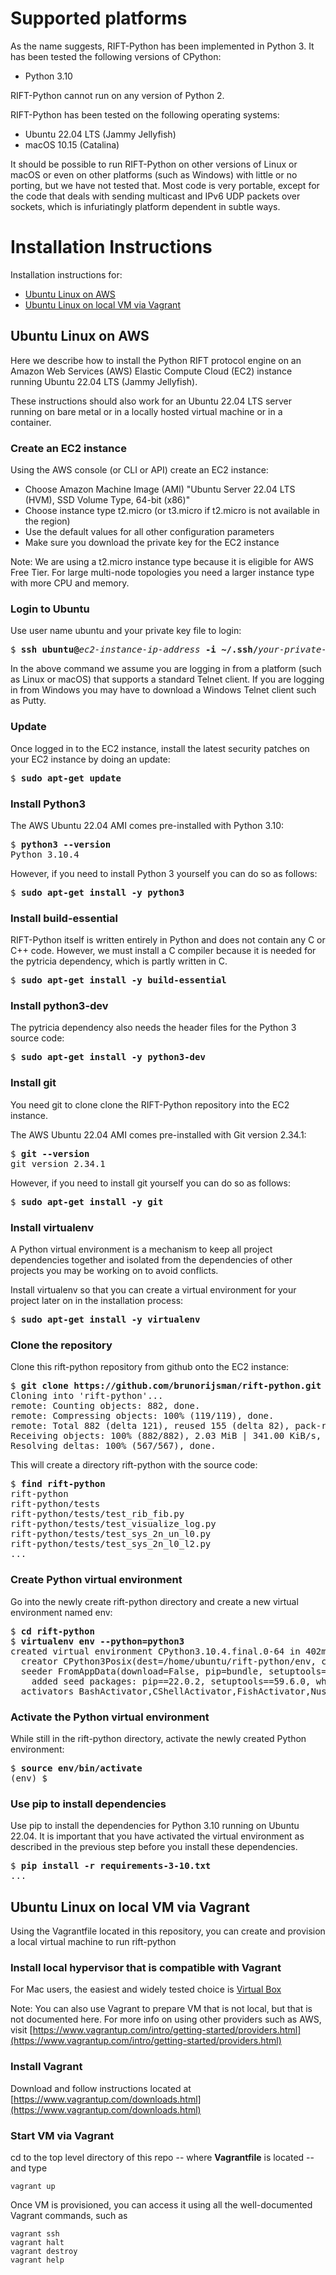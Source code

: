 # Supported platforms

As the name suggests, RIFT-Python has been implemented in Python 3. It has been tested the following
versions of CPython:

- Python 3.10

RIFT-Python cannot run on any version of Python 2.

RIFT-Python has been tested on the following operating systems:

- Ubuntu 22.04 LTS (Jammy Jellyfish)
- macOS 10.15 (Catalina)

It should be possible to run RIFT-Python on other versions of Linux or macOS or even on other platforms
(such as Windows) with little or no porting, but we have not tested that. Most code is very
portable, except for the code that deals with sending multicast and IPv6 UDP packets over sockets,
which is infuriatingly platform dependent in subtle ways.

# Installation Instructions

Installation instructions for:

- [Ubuntu Linux on AWS](#ubuntu-linux-on-aws)
- [Ubuntu Linux on local VM via Vagrant](#ubuntu-linux-on-local-vm-via-vagrant)

## Ubuntu Linux on AWS

Here we describe how to install the Python RIFT protocol engine on an Amazon Web Services (AWS)
Elastic Compute Cloud (EC2) instance running Ubuntu 22.04 LTS (Jammy Jellyfish).

These instructions should also work for an Ubuntu 22.04 LTS server running on bare metal or in
a locally hosted virtual machine or in a container.

### Create an EC2 instance

Using the AWS console (or CLI or API) create an EC2 instance:

- Choose Amazon Machine Image (AMI) "Ubuntu Server 22.04 LTS (HVM), SSD Volume Type, 64-bit (x86)"
- Choose instance type t2.micro (or t3.micro if t2.micro is not available in the region)
- Use the default values for all other configuration parameters
- Make sure you download the private key for the EC2 instance

Note: We are using a t2.micro instance type because it is eligible for AWS Free Tier. For large
multi-node topologies you need a larger instance type with more CPU and memory.

### Login to Ubuntu

Use user name ubuntu and your private key file to login:

<pre>
$ <b>ssh ubuntu@</b><i>ec2-instance-ip-address</i><b> -i ~/.ssh/</b><i>your-private-key-file</i><b>.pem</b> 
</pre>

In the above command we assume you are logging in from a platform (such as Linux or macOS) that
supports a standard Telnet client. If you are logging in from Windows you may have to download
a Windows Telnet client such as Putty.

### Update

Once logged in to the EC2 instance, install the latest security patches on your EC2 instance
by doing an update:

<pre>
$ <b>sudo apt-get update</b>
</pre>

### Install Python3

The AWS Ubuntu 22.04 AMI comes pre-installed with Python 3.10:

<pre>
$ <b>python3 --version</b>
Python 3.10.4
</pre>

However, if you need to install Python 3 yourself you can do so as follows:

<pre>
$ <b>sudo apt-get install -y python3</b>
</pre>

### Install build-essential

RIFT-Python itself is written entirely in Python and does not contain any C or C++ code. However,
we must install a C compiler because it is needed for the pytricia dependency, which is partly
written in C.

<pre>
$ <b>sudo apt-get install -y build-essential</b>
</pre>

### Install python3-dev

The pytricia dependency also needs the header files for the Python 3 source code:

<pre>
$ <b>sudo apt-get install -y python3-dev</b>
</pre>

### Install git

You need git to clone clone the RIFT-Python repository into the EC2 instance.

The AWS Ubuntu 22.04 AMI comes pre-installed with Git version 2.34.1:

<pre>
$ <b>git --version</b>
git version 2.34.1
</pre>

However, if you need to install git yourself you can do so as follows:

<pre>
$ <b>sudo apt-get install -y git</b>
</pre>

### Install virtualenv

A Python virtual environment is a mechanism to keep all project dependencies together and isolated
from the dependencies of other projects you may be working on to avoid conflicts.

Install virtualenv so that you can create a virtual environment for your project later on in the
installation process:

<pre>
$ <b>sudo apt-get install -y virtualenv</b>
</pre>

### Clone the repository

Clone this rift-python repository from github onto the EC2 instance:

<pre>
$ <b>git clone https://github.com/brunorijsman/rift-python.git</b>
Cloning into 'rift-python'...
remote: Counting objects: 882, done.
remote: Compressing objects: 100% (119/119), done.
remote: Total 882 (delta 121), reused 155 (delta 82), pack-reused 679
Receiving objects: 100% (882/882), 2.03 MiB | 341.00 KiB/s, done.
Resolving deltas: 100% (567/567), done.
</pre>

This will create a directory rift-python with the source code:

<pre>
$ <b>find rift-python</b> 
rift-python
rift-python/tests
rift-python/tests/test_rib_fib.py
rift-python/tests/test_visualize_log.py
rift-python/tests/test_sys_2n_un_l0.py
rift-python/tests/test_sys_2n_l0_l2.py
...
</pre>

### Create Python virtual environment

Go into the newly create rift-python directory and create a new virtual environment named env:

<pre>
$ <b>cd rift-python</b>
$ <b>virtualenv env --python=python3</b>
created virtual environment CPython3.10.4.final.0-64 in 402ms
  creator CPython3Posix(dest=/home/ubuntu/rift-python/env, clear=False, no_vcs_ignore=False, global=False)
  seeder FromAppData(download=False, pip=bundle, setuptools=bundle, wheel=bundle, via=copy, app_data_dir=/home/ubuntu/.local/share/virtualenv)
    added seed packages: pip==22.0.2, setuptools==59.6.0, wheel==0.37.1
  activators BashActivator,CShellActivator,FishActivator,NushellActivator,PowerShellActivator,PythonActivator
</pre>

### Activate the Python virtual environment

While still in the rift-python directory, activate the newly created Python environment:

<pre>
$ <b>source env/bin/activate</b>
(env) $ 
</pre>

### Use pip to install dependencies

Use pip to install the dependencies for Python 3.10 running on Ubuntu 22.04.
It is important that you have activated the virtual environment as described in the previous step
before you install these dependencies.

<pre>
$ <b>pip install -r requirements-3-10.txt</b> 
...
</pre>

## Ubuntu Linux on local VM via Vagrant

Using the Vagrantfile located in this repository, you can create and provision a local virtual machine to run rift-python

### Install local hypervisor that is compatible with Vagrant

For Mac users, the easiest and widely tested choice is [Virtual Box](https://www.virtualbox.org/)

Note: You can also use Vagrant to prepare VM that is not local, but that is not documented here. For more info on using
other providers such as AWS, visit [https://www.vagrantup.com/intro/getting-started/providers.html](https://www.vagrantup.com/intro/getting-started/providers.html)

### Install Vagrant

Download and follow instructions located at [https://www.vagrantup.com/downloads.html](https://www.vagrantup.com/downloads.html)

### Start VM via Vagrant

cd to the top level directory of this repo -- where **Vagrantfile** is located -- and type

```
vagrant up
```

Once VM is provisioned, you can access it using all the well-documented Vagrant commands,
such as

```
vagrant ssh
vagrant halt
vagrant destroy
vagrant help
```
